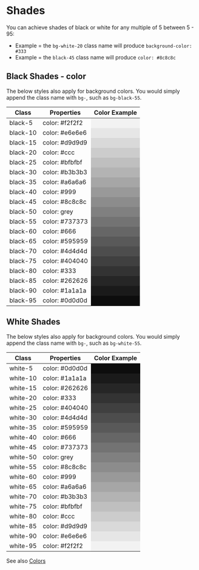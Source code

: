 # Shades

You can achieve shades of black or white for any multiple of 5 between 5 - 95:
* Example = the `bg-white-20` class name will produce `background-color: #333`
* Example = the `black-45` class name will produce `color: #8c8c8c`

## Black Shades - color
The below styles also apply for background colors. You would simply append the class name with `bg-`, such as `bg-black-55`.

<table>
  <thead>
    <tr>
      <th>Class</th>
      <th>Properties</th>
      <th>Color Example</th>
    </tr>
  </thead>
  <tbody>
    <tr><td>black-5</td><td>color: #f2f2f2</td><td style="background-color: #f2f2f2"></td>
    <tr><td>black-10</td><td>color: #e6e6e6</td><td style="background-color: #e6e6e6"></td>
    <tr><td>black-15</td><td>color: #d9d9d9</td><td style="background-color: #d9d9d9"></td>
    <tr><td>black-20</td><td>color: #ccc</td><td style="background-color: #ccc"></td>
    <tr><td>black-25</td><td>color: #bfbfbf</td><td style="background-color: #bfbfbf"></td>
    <tr><td>black-30</td><td>color: #b3b3b3</td><td style="background-color: #b3b3b3"></td>
    <tr><td>black-35</td><td>color: #a6a6a6</td><td style="background-color: #a6a6a6"></td>
    <tr><td>black-40</td><td>color: #999</td><td style="background-color: #999"></td>
    <tr><td>black-45</td><td>color: #8c8c8c</td><td style="background-color: #8c8c8c"></td>
    <tr><td>black-50</td><td>color: grey</td><td style="background-color: grey"></td>
    <tr><td>black-55</td><td>color: #737373</td><td style="background-color: #737373"></td>
    <tr><td>black-60</td><td>color: #666</td><td style="background-color: #666"></td>
    <tr><td>black-65</td><td>color: #595959</td><td style="background-color: #595959"></td>
    <tr><td>black-70</td><td>color: #4d4d4d</td><td style="background-color: #4d4d4d"></td>
    <tr><td>black-75</td><td>color: #404040</td><td style="background-color: #404040"></td>
    <tr><td>black-80</td><td>color: #333</td><td style="background-color: #333"></td>
    <tr><td>black-85</td><td>color: #262626</td><td style="background-color: #262626"></td>
    <tr><td>black-90</td><td>color: #1a1a1a</td><td style="background-color: #1a1a1a"></td>
    <tr><td>black-95</td><td>color: #0d0d0d</td><td style="background-color: #0d0d0d"></td>
  </tbody>
</table>



## White Shades
The below styles also apply for background colors. You would simply append the class name with `bg-`, such as `bg-white-55`.

<table>
  <thead>
    <tr>
      <th>Class</th>
      <th>Properties</th>
      <th>Color Example</th>
    </tr>
  </thead>
  <tbody>
  </tbody>
    <tr><td>white-5</td><td>color: #0d0d0d</td><td style="background-color: #0d0d0d"></td></tr>
    <tr><td>white-10</td><td>color: #1a1a1a</td><td style="background-color: #1a1a1a"></td></tr>
    <tr><td>white-15</td><td>color: #262626</td><td style="background-color: #262626"></td></tr>
    <tr><td>white-20</td><td>color: #333</td><td style="background-color: #333"></td></tr>
    <tr><td>white-25</td><td>color: #404040</td><td style="background-color: #404040"></td></tr>
    <tr><td>white-30</td><td>color: #4d4d4d</td><td style="background-color: #4d4d4d"></td></tr>
    <tr><td>white-35</td><td>color: #595959</td><td style="background-color: #595959"></td></tr>
    <tr><td>white-40</td><td>color: #666</td><td style="background-color: #666"></td></tr>
    <tr><td>white-45</td><td>color: #737373</td><td style="background-color: #737373"></td></tr>
    <tr><td>white-50</td><td>color: grey</td><td style="background-color: grey"></td></tr>
    <tr><td>white-55</td><td>color: #8c8c8c</td><td style="background-color: #8c8c8c"></td></tr>
    <tr><td>white-60</td><td>color: #999</td><td style="background-color: #999"></td></tr>
    <tr><td>white-65</td><td>color: #a6a6a6</td><td style="background-color: #a6a6a6"></td></tr>
    <tr><td>white-70</td><td>color: #b3b3b3</td><td style="background-color: #b3b3b3"></td></tr>
    <tr><td>white-75</td><td>color: #bfbfbf</td><td style="background-color: #bfbfbf"></td></tr>
    <tr><td>white-80</td><td>color: #ccc</td><td style="background-color: #ccc"></td></tr>
    <tr><td>white-85</td><td>color: #d9d9d9</td><td style="background-color: #d9d9d9"></td></tr>
    <tr><td>white-90</td><td>color: #e6e6e6</td><td style="background-color: #e6e6e6"></td></tr>
    <tr><td>white-95</td><td>color: #f2f2f2</td><td style="background-color: #f2f2f2"></td></tr>
</table>

See also [Colors](./colors.md)
